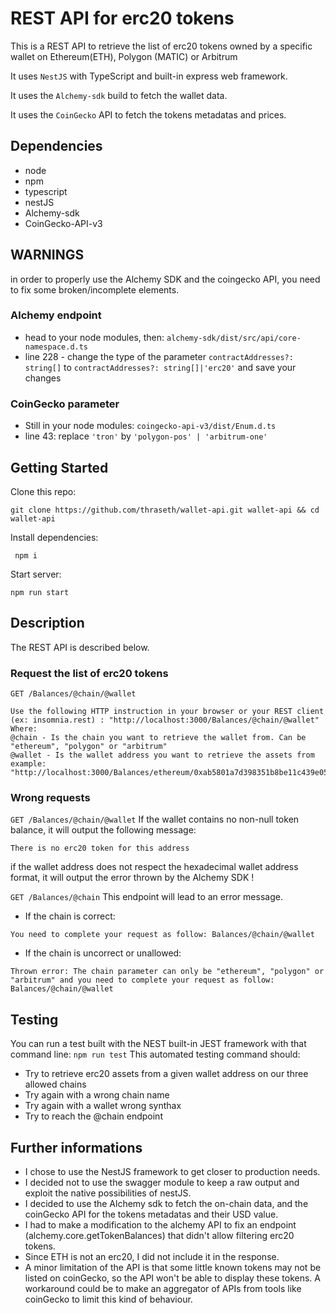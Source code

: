 # REST API for erc20 tokens

This is a REST API to retrieve the list of erc20 tokens owned by a specific wallet on Ethereum(ETH), Polygon (MATIC) or Arbitrum

It uses `NestJS` with TypeScript and built-in express web framework.

It uses the `Alchemy-sdk` build to fetch the wallet data.

It uses the `CoinGecko` API to fetch the tokens metadatas and prices.

## Dependencies

* node
* npm
* typescript
* nestJS
* Alchemy-sdk
* CoinGecko-API-v3

## WARNINGS
in order to properly use the Alchemy SDK and the coingecko API, you need to fix some broken/incomplete elements.

### Alchemy endpoint
* head to your node modules, then:
`alchemy-sdk/dist/src/api/core-namespace.d.ts`
* line 228 - change the type of the parameter `contractAddresses?: string[]` to `contractAddresses?: string[]|'erc20'` and save your changes

### CoinGecko parameter
* Still in your node modules:
`coingecko-api-v3/dist/Enum.d.ts`
* line 43: replace `'tron'` by `'polygon-pos' | 'arbitrum-one'`

## Getting Started
Clone this repo:
```
git clone https://github.com/thraseth/wallet-api.git wallet-api && cd wallet-api
```

Install dependencies:
```
 npm i
```


Start server:
```
npm run start
```

## Description

The REST API is described below.

### Request the list of erc20 tokens

`GET /Balances/@chain/@wallet`

```
Use the following HTTP instruction in your browser or your REST client (ex: insomnia.rest) : "http://localhost:3000/Balances/@chain/@wallet"
Where:
@chain - Is the chain you want to retrieve the wallet from. Can be "ethereum", "polygon" or "arbitrum"
@wallet - Is the wallet address you want to retrieve the assets from
example: "http://localhost:3000/Balances/ethereum/0xab5801a7d398351b8be11c439e05c5b3259aec9b"
```

### Wrong requests

`GET /Balances/@chain/@wallet`
If the wallet contains no non-null token balance, it will output the following message:
```
There is no erc20 token for this address
```

if the wallet address does not respect the hexadecimal wallet address format, it will output the error thrown by the Alchemy SDK !



`GET /Balances/@chain`
This endpoint will lead to an error message.

* If the chain is correct:
```
You need to complete your request as follow: Balances/@chain/@wallet
```
* If the chain is uncorrect or unallowed:
```
Thrown error: The chain parameter can only be "ethereum", "polygon" or "arbitrum" and you need to complete your request as follow: Balances/@chain/@wallet
```
## Testing

You can run a test built with the NEST built-in JEST framework with that command line:
`npm run test`
This automated testing command should:
* Try to retrieve erc20 assets from a given wallet address on our three allowed chains
* Try again with a wrong chain name
* Try again with a wallet wrong synthax
* Try to reach the @chain endpoint 

## Further informations

* I chose to use the NestJS framework to get closer to production needs. 
* I decided not to use the swagger module to keep a raw output and exploit the native possibilities of nestJS.
* I decided to use the Alchemy sdk to fetch the on-chain data, and the coinGecko API for the tokens metadatas and their USD value.
* I had to make a modification to the alchemy API to fix an endpoint (alchemy.core.getTokenBalances) that didn't allow filtering erc20 tokens. 
* Since ETH is not an erc20, I did not include it in the response.
* A minor limitation of the API is that some little known tokens may not be listed on coinGecko, so the API won't be able to display these tokens. A workaround could be to make an aggregator of APIs from tools like coinGecko to limit this kind of behaviour.
